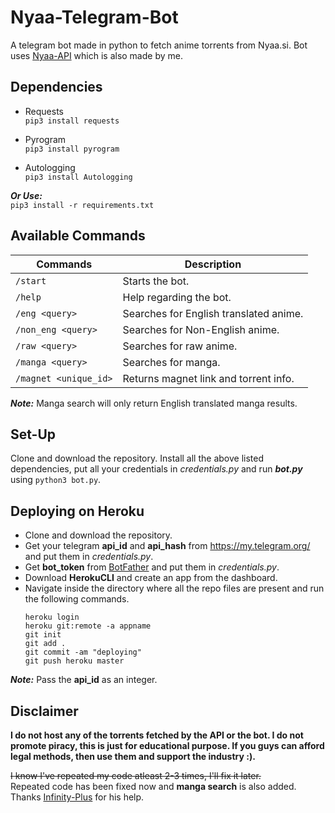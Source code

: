 # Nyaa-Telegram-Bot
A telegram bot made in python to fetch anime torrents from Nyaa.si. Bot uses [Nyaa-API](https://github.com/Vivek-Kolhe/Nyaa-API) which is also made by me.

## Dependencies
- Requests\
  ```pip3 install requests```

- Pyrogram\
  ```pip3 install pyrogram```

- Autologging\
  ```pip3 install Autologging```

***Or Use:***\
  ```pip3 install -r requirements.txt```

## Available Commands
| **Commands** | **Description** |
|---|---|
| ```/start``` | Starts the bot. |
| ```/help``` | Help regarding the bot. |
| ```/eng <query>``` | Searches for English translated anime. |
| ```/non_eng <query>``` | Searches for Non-English anime. |
| ```/raw <query>``` | Searches for raw anime. |
| ```/manga <query>``` | Searches for manga. |
| ```/magnet <unique_id>``` | Returns magnet link and torrent info. |

***Note:*** Manga search will only return English translated manga results.

## Set-Up
Clone and download the repository. Install all the above listed dependencies, put all your credentials in *credentials.py* and run ***bot.py*** using ```python3 bot.py```.

## Deploying on Heroku
- Clone and download the repository.
- Get your telegram **api_id** and **api_hash** from https://my.telegram.org/ and put them in *credentials.py*.
- Get **bot_token** from [BotFather](https://t.me/BotFather) and put them in *credentials.py*.
- Download **HerokuCLI** and create an app from the dashboard.
- Navigate inside the directory where all the repo files are present and run the following commands.
    ```
    heroku login
    heroku git:remote -a appname
    git init
    git add .
    git commit -am "deploying"
    git push heroku master
    ```
***Note:*** Pass the **api_id** as an integer.

## Disclaimer
**I do not host any of the torrents fetched by the API or the bot. I do not promote piracy, this is just for educational purpose. If you guys can afford legal methods, then use them and support the industry :).**

~~I know I've repeated my code atleast 2-3 times, I'll fix it later.~~\
Repeated code has been fixed now and **manga search** is also added.\
Thanks [Infinity-Plus](https://github.com/infinity-plus) for his help.
